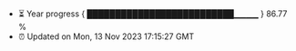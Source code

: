 - ⏳ Year progress { ██████████████████████████▁▁▁▁ } 86.77 %
- ⏰ Updated on Mon, 13 Nov 2023 17:15:27 GMT

